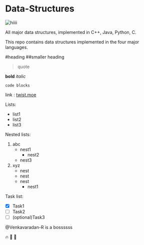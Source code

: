 # Data-Structures

![hiiii](https://img.shields.io/github/license/Venkatavaradan-R/Data-Structures)

All major data structures, implemented in C++, Java, Python, C.

This repo contains data structures implemented in the four major languages.

#heading
##smaller heading

> quote

**bold**
_italic_

`code blocks`

link : [twist.moe](https://twist.moe)

Lists:

- list1
- list2
- list3

Nested lists:

1. abc
   - nest1
     - nest2
   - nest3
2. xyz
   - nest
   - nest
   - nest
     - nest1

Task list:

- [x] Task1
- [ ] Task2
- [ ] \(optional)Task3

@Venkavaradan-R is a bossssss

:fire: :shit: :kiss:
